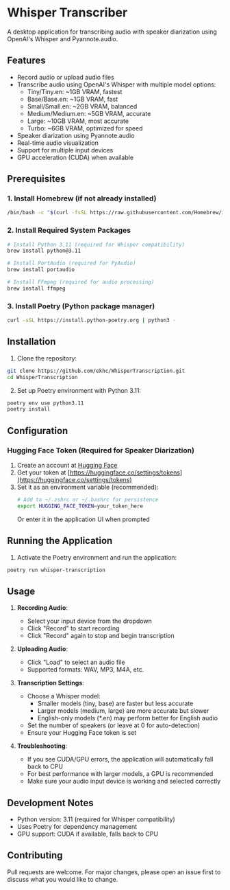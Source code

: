 # Whisper Transcriber

A desktop application for transcribing audio with speaker diarization using OpenAI's Whisper and Pyannote.audio.

## Features
- Record audio or upload audio files
- Transcribe audio using OpenAI's Whisper with multiple model options:
  - Tiny/Tiny.en: ~1GB VRAM, fastest
  - Base/Base.en: ~1GB VRAM, fast
  - Small/Small.en: ~2GB VRAM, balanced
  - Medium/Medium.en: ~5GB VRAM, accurate
  - Large: ~10GB VRAM, most accurate
  - Turbo: ~6GB VRAM, optimized for speed
- Speaker diarization using Pyannote.audio
- Real-time audio visualization
- Support for multiple input devices
- GPU acceleration (CUDA) when available

## Prerequisites

### 1. Install Homebrew (if not already installed)
```bash
/bin/bash -c "$(curl -fsSL https://raw.githubusercontent.com/Homebrew/install/HEAD/install.sh)"
```

### 2. Install Required System Packages
```bash
# Install Python 3.11 (required for Whisper compatibility)
brew install python@3.11

# Install PortAudio (required for PyAudio)
brew install portaudio

# Install FFmpeg (required for audio processing)
brew install ffmpeg
```

### 3. Install Poetry (Python package manager)
```bash
curl -sSL https://install.python-poetry.org | python3 -
```

## Installation

1. Clone the repository:
```bash
git clone https://github.com/ekhc/WhisperTranscription.git
cd WhisperTranscription
```

2. Set up Poetry environment with Python 3.11:
```bash
poetry env use python3.11
poetry install
```

## Configuration

### Hugging Face Token (Required for Speaker Diarization)

1. Create an account at [Hugging Face](https://huggingface.co)
2. Get your token at [https://huggingface.co/settings/tokens](https://huggingface.co/settings/tokens)
3. Set it as an environment variable (recommended):
   ```bash
   # Add to ~/.zshrc or ~/.bashrc for persistence
   export HUGGING_FACE_TOKEN=your_token_here
   ```
   Or enter it in the application UI when prompted

## Running the Application

1. Activate the Poetry environment and run the application:
```bash
poetry run whisper-transcription
```

## Usage

1. **Recording Audio**:
   - Select your input device from the dropdown
   - Click "Record" to start recording
   - Click "Record" again to stop and begin transcription

2. **Uploading Audio**:
   - Click "Load" to select an audio file
   - Supported formats: WAV, MP3, M4A, etc.

3. **Transcription Settings**:
   - Choose a Whisper model:
     - Smaller models (tiny, base) are faster but less accurate
     - Larger models (medium, large) are more accurate but slower
     - English-only models (*.en) may perform better for English audio
   - Set the number of speakers (or leave at 0 for auto-detection)
   - Ensure your Hugging Face token is set

4. **Troubleshooting**:
   - If you see CUDA/GPU errors, the application will automatically fall back to CPU
   - For best performance with larger models, a GPU is recommended
   - Make sure your audio input device is working and selected correctly

## Development Notes

- Python version: 3.11 (required for Whisper compatibility)
- Uses Poetry for dependency management
- GPU support: CUDA if available, falls back to CPU

## Contributing
Pull requests are welcome. For major changes, please open an issue first to discuss what you would like to change.
